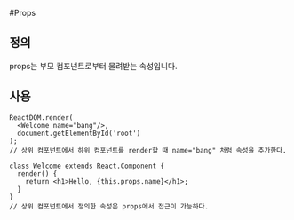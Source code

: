 #Props

## 정의 
props는 부모 컴포넌트로부터 물려받는 속성입니다.

## 사용
````
ReactDOM.render(
  <Welcome name="bang"/>,
  document.getElementById('root')
);
// 상위 컴포넌트에서 하위 컴포넌트를 render할 때 name="bang" 처럼 속성을 추가한다.

class Welcome extends React.Component {
  render() {
    return <h1>Hello, {this.props.name}</h1>;
  }
}
// 상위 컴포넌트에서 정의한 속성은 props에서 접근이 가능하다.
````
